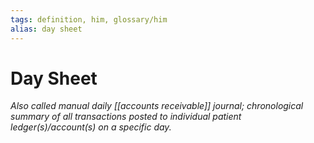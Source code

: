 ```yaml
---
tags: definition, him, glossary/him
alias: day sheet
---
```

# Day Sheet
*Also called manual daily [[accounts receivable]] journal; chronological summary of all transactions posted to individual patient ledger(s)/account(s) on a specific day.*
